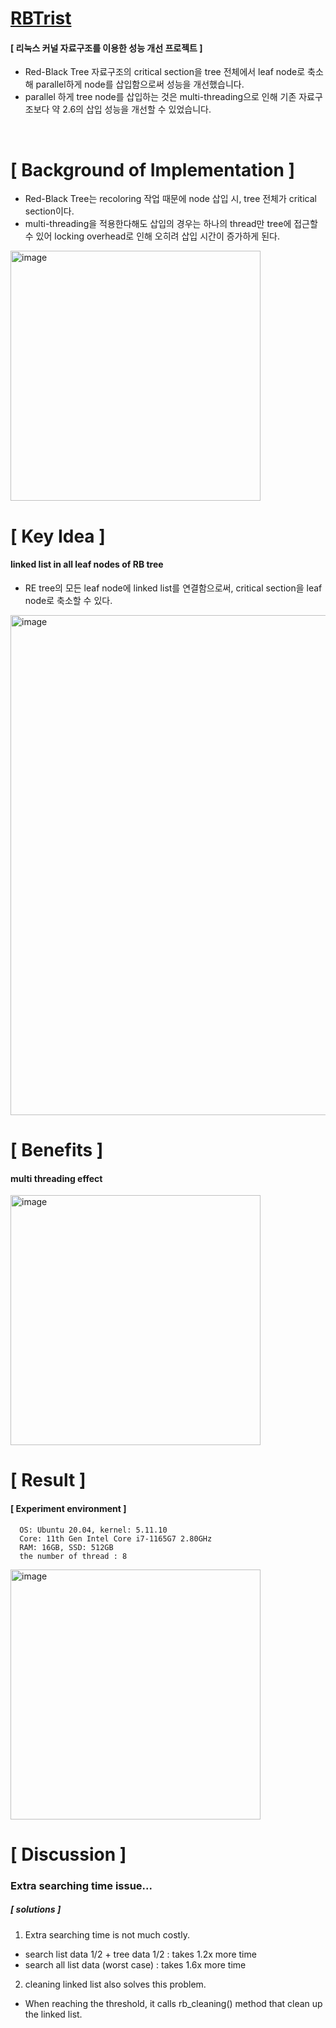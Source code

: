 #  [RBTrist](https://github.com/jjaen0823/linux_repo/blob/main/RBTrist)
#### [ 리눅스 커널 자료구조를 이용한 성능 개선 프로젝트 ]

- Red-Black Tree 자료구조의 critical section을 tree 전체에서 leaf node로 축소해 parallel하게 node를 삽입함으로써 성능을 개선했습니다.
- parallel 하게 tree node를 삽입하는 것은 multi-threading으로 인해 기존 자료구조보다 약 2.6의 삽입 성능을 개선할 수 있었습니다.

<br>

# [ Background of Implementation ]
- Red-Black Tree는 recoloring 작업 때문에 node 삽입 시, tree 전체가 critical section이다.
- multi-threading을 적용한다해도 삽입의 경우는 하나의 thread만 tree에 접근할 수 있어 locking overhead로 인해 오히려 삽입 시간이 증가하게 된다.
<img width="400" alt="image" src="https://user-images.githubusercontent.com/75469281/179346570-7b1a0290-3b06-418b-a4bf-60d537fc594a.png">

# [ Key Idea ]
#### linked list in all leaf nodes of RB tree
- RE tree의 모든 leaf node에 linked list를 연결함으로써, critical section을 leaf node로 축소할 수 있다.
<img width="800" alt="image" src="https://user-images.githubusercontent.com/75469281/179346805-5b4010e8-bb4e-48e3-8b50-ac64c41fcf68.png">


# [ Benefits ]
#### multi threading effect
<img width="400" alt="image" src="https://user-images.githubusercontent.com/75469281/179346847-aba9538e-5045-45c5-b48b-04798cc356de.png">


# [ Result ]
#### [ Experiment environment ]
```
  OS: Ubuntu 20.04, kernel: 5.11.10
  Core: 11th Gen Intel Core i7-1165G7 2.80GHz 
  RAM: 16GB, SSD: 512GB  
  the number of thread : 8
```
<img width="400" alt="image" src="https://user-images.githubusercontent.com/75469281/179346903-f7ca4a6d-f808-4c17-9fe1-16af69bbf9eb.png">


# [ Discussion ]
### Extra searching time issue...
##### [ solutions ]
1. Extra searching time is not much costly.
- search list data 1/2 + tree data 1/2 : takes 1.2x more time
- search all list data (worst case) : takes 1.6x more time

2. cleaning linked list also solves this problem.
- When reaching the threshold, it calls rb_cleaning() method that clean up the linked list.
